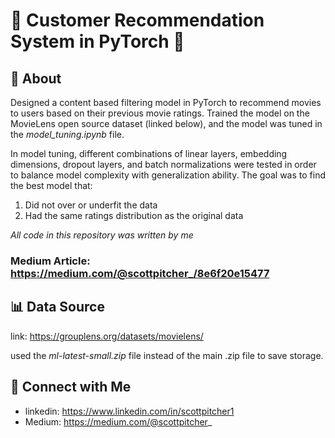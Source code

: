 # 🎥 Customer Recommendation System in PyTorch 🎥
## 💬 About
Designed a content based filtering model in PyTorch to recommend movies to users based on their previous movie ratings. Trained the model on the MovieLens open source dataset (linked below), and the model was tuned in the *model_tuning.ipynb* file.

In model tuning, different combinations of linear layers, embedding dimensions, dropout layers, and batch normalizations were tested in order to balance model complexity with generalization ability. The goal was to find the best model that:
1. Did not over or underfit the data
2. Had the same ratings distribution as the original data

*All code in this repository was written by me*
### Medium Article: https://medium.com/@scottpitcher_/8e6f20e15477

## 📊 Data Source
link: https://grouplens.org/datasets/movielens/

used the *ml-latest-small.zip* file instead of the main .zip file to save storage.

## 👥 Connect with Me
- linkedin: https://www.linkedin.com/in/scottpitcher1
- Medium: https://medium.com/@scottpitcher_

